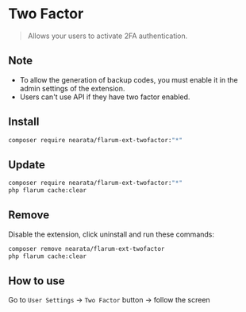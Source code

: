 # Two Factor

> Allows your users to activate 2FA authentication.

## Note

- To allow the generation of backup codes, you must enable it in the admin settings of the extension.
- Users can't use API if they have two factor enabled.

## Install

```sh
composer require nearata/flarum-ext-twofactor:"*"
```

## Update

```sh
composer require nearata/flarum-ext-twofactor:"*"
php flarum cache:clear
```

## Remove

Disable the extension, click uninstall and run these commands:

```sh
composer remove nearata/flarum-ext-twofactor
php flarum cache:clear
```

## How to use

Go to `User Settings` -> `Two Factor` button -> follow the screen
